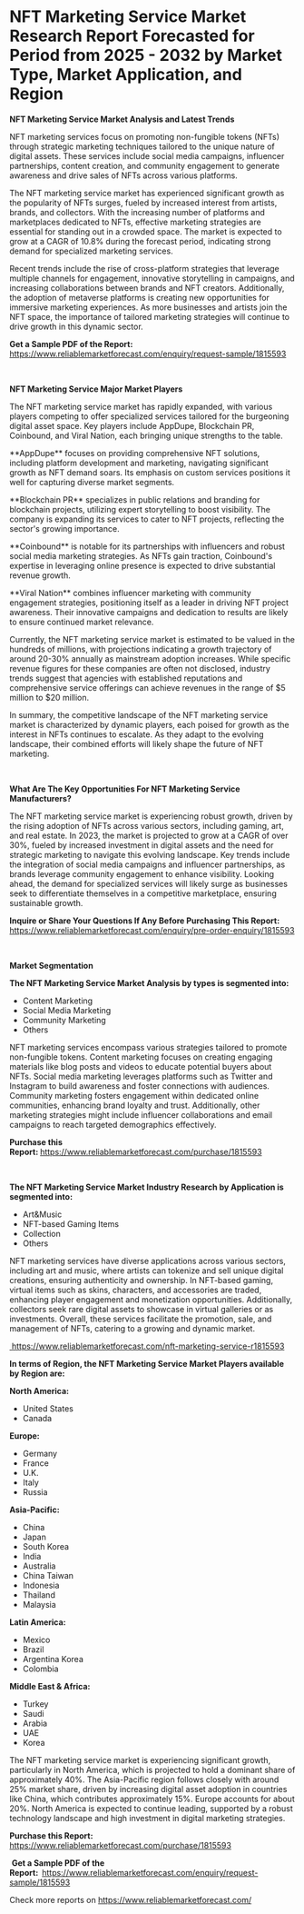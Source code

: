 <p><h1>NFT Marketing Service Market Research Report Forecasted for Period from 2025 -  2032 by Market Type, Market Application, and Region</h1></p><p><strong>NFT Marketing Service Market Analysis and Latest Trends</strong></p>
<p><p>NFT marketing services focus on promoting non-fungible tokens (NFTs) through strategic marketing techniques tailored to the unique nature of digital assets. These services include social media campaigns, influencer partnerships, content creation, and community engagement to generate awareness and drive sales of NFTs across various platforms.</p><p>The NFT marketing service market has experienced significant growth as the popularity of NFTs surges, fueled by increased interest from artists, brands, and collectors. With the increasing number of platforms and marketplaces dedicated to NFTs, effective marketing strategies are essential for standing out in a crowded space. The market is expected to grow at a CAGR of 10.8% during the forecast period, indicating strong demand for specialized marketing services.</p><p>Recent trends include the rise of cross-platform strategies that leverage multiple channels for engagement, innovative storytelling in campaigns, and increasing collaborations between brands and NFT creators. Additionally, the adoption of metaverse platforms is creating new opportunities for immersive marketing experiences. As more businesses and artists join the NFT space, the importance of tailored marketing strategies will continue to drive growth in this dynamic sector.</p></p>
<p><strong>Get a Sample PDF of the Report:&nbsp;</strong> <a href="https://www.reliablemarketforecast.com/enquiry/request-sample/1815593?utm_campaign=3129&utm_medium=2&utm_source=Github&utm_content=ia&utm_term=10032025&utm_id=nft-marketing-service">https://www.reliablemarketforecast.com/enquiry/request-sample/1815593</a></p>
<p>&nbsp;</p>
<p><strong>NFT Marketing Service Major Market Players</strong></p>
<p><p>The NFT marketing service market has rapidly expanded, with various players competing to offer specialized services tailored for the burgeoning digital asset space. Key players include AppDupe, Blockchain PR, Coinbound, and Viral Nation, each bringing unique strengths to the table.</p><p>**AppDupe** focuses on providing comprehensive NFT solutions, including platform development and marketing, navigating significant growth as NFT demand soars. Its emphasis on custom services positions it well for capturing diverse market segments.</p><p>**Blockchain PR** specializes in public relations and branding for blockchain projects, utilizing expert storytelling to boost visibility. The company is expanding its services to cater to NFT projects, reflecting the sector's growing importance.</p><p>**Coinbound** is notable for its partnerships with influencers and robust social media marketing strategies. As NFTs gain traction, Coinbound's expertise in leveraging online presence is expected to drive substantial revenue growth.</p><p>**Viral Nation** combines influencer marketing with community engagement strategies, positioning itself as a leader in driving NFT project awareness. Their innovative campaigns and dedication to results are likely to ensure continued market relevance.</p><p>Currently, the NFT marketing service market is estimated to be valued in the hundreds of millions, with projections indicating a growth trajectory of around 20-30% annually as mainstream adoption increases. While specific revenue figures for these companies are often not disclosed, industry trends suggest that agencies with established reputations and comprehensive service offerings can achieve revenues in the range of $5 million to $20 million.</p><p>In summary, the competitive landscape of the NFT marketing service market is characterized by dynamic players, each poised for growth as the interest in NFTs continues to escalate. As they adapt to the evolving landscape, their combined efforts will likely shape the future of NFT marketing.</p></p>
<p>&nbsp;</p>
<p><strong>What Are The Key Opportunities For NFT Marketing Service Manufacturers?</strong></p>
<p><p>The NFT marketing service market is experiencing robust growth, driven by the rising adoption of NFTs across various sectors, including gaming, art, and real estate. In 2023, the market is projected to grow at a CAGR of over 30%, fueled by increased investment in digital assets and the need for strategic marketing to navigate this evolving landscape. Key trends include the integration of social media campaigns and influencer partnerships, as brands leverage community engagement to enhance visibility. Looking ahead, the demand for specialized services will likely surge as businesses seek to differentiate themselves in a competitive marketplace, ensuring sustainable growth.</p></p>
<p><strong>Inquire or Share Your Questions If Any Before Purchasing This Report:</strong> <a href="https://www.reliablemarketforecast.com/enquiry/pre-order-enquiry/1815593?utm_campaign=3129&utm_medium=2&utm_source=Github&utm_content=ia&utm_term=10032025&utm_id=nft-marketing-service">https://www.reliablemarketforecast.com/enquiry/pre-order-enquiry/1815593</a></p>
<p>&nbsp;</p>
<p><strong>Market Segmentation</strong></p>
<p><strong>The NFT Marketing Service Market Analysis by types is segmented into:</strong></p>
<p><ul><li>Content Marketing</li><li>Social Media Marketing</li><li>Community Marketing</li><li>Others</li></ul></p>
<p><p>NFT marketing services encompass various strategies tailored to promote non-fungible tokens. Content marketing focuses on creating engaging materials like blog posts and videos to educate potential buyers about NFTs. Social media marketing leverages platforms such as Twitter and Instagram to build awareness and foster connections with audiences. Community marketing fosters engagement within dedicated online communities, enhancing brand loyalty and trust. Additionally, other marketing strategies might include influencer collaborations and email campaigns to reach targeted demographics effectively.</p></p>
<p><strong>Purchase this Report:&nbsp;</strong><a href="https://www.reliablemarketforecast.com/purchase/1815593?utm_campaign=3129&utm_medium=2&utm_source=Github&utm_content=ia&utm_term=10032025&utm_id=nft-marketing-service">https://www.reliablemarketforecast.com/purchase/1815593</a></p>
<p>&nbsp;</p>
<p><strong>The NFT Marketing Service Market Industry Research by Application is segmented into:</strong></p>
<p><ul><li>Art&Music</li><li>NFT-based Gaming Items</li><li>Collection</li><li>Others</li></ul></p>
<p><p>NFT marketing services have diverse applications across various sectors, including art and music, where artists can tokenize and sell unique digital creations, ensuring authenticity and ownership. In NFT-based gaming, virtual items such as skins, characters, and accessories are traded, enhancing player engagement and monetization opportunities. Additionally, collectors seek rare digital assets to showcase in virtual galleries or as investments. Overall, these services facilitate the promotion, sale, and management of NFTs, catering to a growing and dynamic market.</p></p>
<p><a href="https://www.reliablemarketforecast.com/nft-marketing-service-r1815593?utm_campaign=3129&utm_medium=2&utm_source=Github&utm_content=ia&utm_term=10032025&utm_id=nft-marketing-service">&nbsp;https://www.reliablemarketforecast.com/nft-marketing-service-r1815593</a></p>
<p><strong>In terms of Region, the NFT Marketing Service Market Players available by Region are:</strong></p>
<p>
    <p> <strong> North America: </strong>
        <ul>
            <li>United States</li>
            <li>Canada</li>
        </ul>
        </p> 
    <p> <strong> Europe: </strong>
        <ul>
            <li>Germany</li>
            <li>France</li>
            <li>U.K.</li>
            <li>Italy</li>
            <li>Russia</li>
        </ul>
        </p> 
    <p> <strong> Asia-Pacific: </strong>
        <ul>
            <li>China</li>
            <li>Japan</li>
            <li>South Korea</li>
            <li>India</li>
            <li>Australia</li>
            <li>China Taiwan</li>
            <li>Indonesia</li>
            <li>Thailand</li>
            <li>Malaysia</li>
        </ul>
        </p> 
    <p> <strong> Latin America: </strong>
        <ul>
            <li>Mexico</li>
            <li>Brazil</li>
            <li>Argentina Korea</li>
            <li>Colombia</li>
        </ul>
        </p> 
    <p> <strong> Middle East & Africa: </strong>
        <ul>
            <li>Turkey</li>
            <li>Saudi</li>
            <li>Arabia</li>
            <li>UAE</li>
            <li>Korea</li>
        </ul>
    </p>
    </p>
<p><p>The NFT marketing service market is experiencing significant growth, particularly in North America, which is projected to hold a dominant share of approximately 40%. The Asia-Pacific region follows closely with around 25% market share, driven by increasing digital asset adoption in countries like China, which contributes approximately 15%. Europe accounts for about 20%. North America is expected to continue leading, supported by a robust technology landscape and high investment in digital marketing strategies.</p></p>
<p><strong>Purchase this Report: </strong><a href="https://www.reliablemarketforecast.com/purchase/1815593?utm_campaign=3129&utm_medium=2&utm_source=Github&utm_content=ia&utm_term=10032025&utm_id=nft-marketing-service">https://www.reliablemarketforecast.com/purchase/1815593</a></p>
<p>&nbsp;<strong>Get a Sample PDF of the Report:&nbsp;&nbsp;</strong><a href="https://www.reliablemarketforecast.com/enquiry/request-sample/1815593?utm_campaign=3129&utm_medium=2&utm_source=Github&utm_content=ia&utm_term=10032025&utm_id=nft-marketing-service">https://www.reliablemarketforecast.com/enquiry/request-sample/1815593</a></p>
<p><strong></strong></p>
<p>Check more reports on <a href="https://www.reliablemarketforecast.com/?utm_campaign=3129&utm_medium=2&utm_source=Github&utm_content=ia&utm_term=10032025&utm_id=nft-marketing-service">https://www.reliablemarketforecast.com/</a></p>